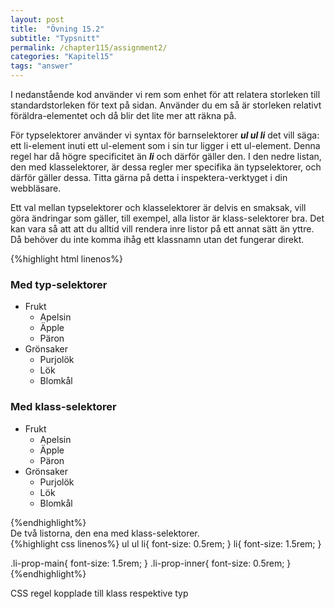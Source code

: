 ```yaml
---
layout: post
title:  "Övning 15.2"
subtitle: "Typsnitt"
permalink: /chapter115/assignment2/
categories: "Kapitel15"
tags: "answer"
---
```

I nedanstående kod använder vi rem som enhet för att relatera storleken till standardstorleken för text på sidan. Använder du em så är storleken relativt föräldra-elementet och då blir det lite mer att räkna på.

För typselektorer använder vi syntax för barnselektorer ___ul ul li___ det vill säga: ett li-element inuti ett ul-element som i sin tur ligger i ett ul-element. Denna regel har då högre specificitet än ___li___ och därför gäller den. I den nedre listan, den med klasselektorer, är dessa regler mer specifika än typselektorer, och därför gäller dessa. Titta gärna på detta i inspektera-verktyget i din webbläsare.

Ett val mellan typselektorer och klasselektorer är delvis en smaksak, vill göra ändringar som gäller, till exempel, alla listor är klass-selektorer bra. Det kan vara så att att du alltid vill rendera inre listor på ett annat sätt än yttre. Då behöver du inte komma ihåg ett klassnamn utan det fungerar direkt.

{%highlight html linenos%}
<!DOCTYPE html>
<html lang="sv">
<head>
  <meta charset="utf-8">
  <meta name="description" content="Mall">
  <meta name="author" content="fnamn enamn">
  <link rel="stylesheet" href="style.css">
  <title>Uppgift 14.1.a</title>
</head>
<body>
  <main>
    <h3>Med typ-selektorer</h3>
    <ul>
      <li>Frukt<ul>
        <li>Apelsin</li>
        <li>Äpple</li>
        <li>Päron</li>
      </ul>
    </li>
      <li>Grönsaker
      <ul>
        <li>Purjolök</li>
        <li>Lök</li>
        <li>Blomkål</li>
      </ul>
    </ul>
<h3>Med klass-selektorer</h3>
    <ul>
      <li class=li-prop-main>Frukt
        <ul>
          <li class=li-prop-inner>Apelsin</li>
          <li class=li-prop-inner>Äpple</li>
          <li class=li-prop-inner>Päron</li>
        </ul>
      </li>
      <li class=li-prop-main>Grönsaker
      <ul>
        <li class=li-prop-inner>Purjolök</li>
        <li class=li-prop-inner>Lök</li>
        <li class=li-prop-inner>Blomkål</li>
      </ul>
      </li>
    </ul>
  </main>
</body>
</html>
{%endhighlight%}
<figcaption>De två listorna, den ena med klass-selektorer.</figcaption>
{%highlight css linenos%}
ul ul li{
  font-size: 0.5rem;
}
li{
    font-size: 1.5rem;
}

.li-prop-main{
  font-size: 1.5rem;
}
.li-prop-inner{
   font-size: 0.5rem;
}
{%endhighlight%}
<figcaption>CSS regel kopplade till klass respektive typ</figcaption>
